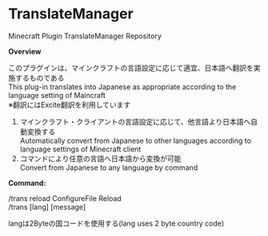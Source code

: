 # TranslateManager
Minecraft Plugin TranslateManager Repository

**Overview**
  
このプラグインは、マインクラフトの言語設定に応じて適宜、日本語へ翻訳を実施するものである  
This plug-in translates into Japanese as appropriate according to the language setting of Maincraft  
※翻訳にはExcite翻訳を利用しています  

1.  マインクラフト・クライアントの言語設定に応じて、他言語より日本語へ自動変換する  
    Automatically convert from Japanese to other languages according to language settings of Minecraft client  
2.  コマンドにより任意の言語へ日本語から変換が可能  
    Convert from Japanese to any language by command  

**Command:**

/trans reload ConfigureFile Reload  
/trans [lang] [message]  
  
langは2Byteの国コードを使用する(lang uses 2 byte country code)  

